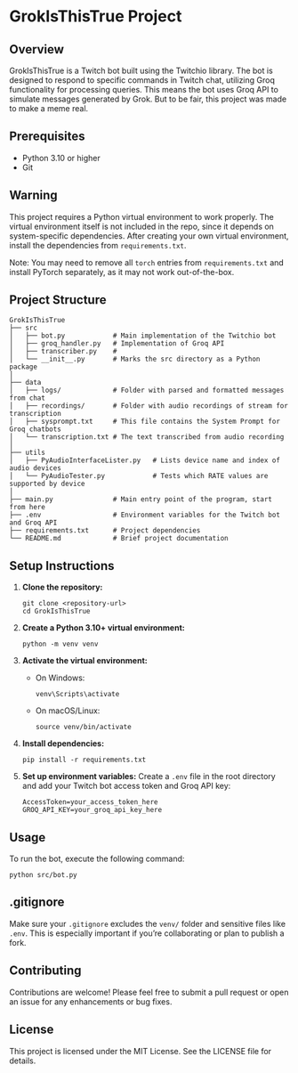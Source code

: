 # GrokIsThisTrue Project

## Overview
GrokIsThisTrue is a Twitch bot built using the Twitchio library. The bot is designed to respond to specific commands in Twitch chat, utilizing Groq functionality for processing queries. This means the bot uses Groq API to simulate messages generated by Grok.
But to be fair, this project was made to make a meme real.

## Prerequisites
- Python 3.10 or higher
- Git

## Warning
This project requires a Python virtual environment to work properly. The virtual environment itself is not included in the repo, since it depends on system-specific dependencies.
After creating your own virtual environment, install the dependencies from `requirements.txt`.

Note: You may need to remove all `torch` entries from `requirements.txt` and install PyTorch separately, as it may not work out-of-the-box.

## Project Structure
```
GrokIsThisTrue
├── src
│   ├── bot.py            # Main implementation of the Twitchio bot
│   ├── groq_handler.py   # Implementation of Groq API
│   ├── transcriber.py    # 
│   └── __init__.py       # Marks the src directory as a Python package
│
├── data
│   ├── logs/             # Folder with parsed and formatted messages from chat
│   ├── recordings/       # Folder with audio recordings of stream for transcription
│   ├── sysprompt.txt     # This file contains the System Prompt for Groq chatbots
│   └── transcription.txt # The text transcribed from audio recording
│
├── utils
│   ├── PyAudioInterfaceLister.py   # Lists device name and index of audio devices
│   └── PyAudioTester.py            # Tests which RATE values are supported by device
│
├── main.py               # Main entry point of the program, start from here
├── .env                  # Environment variables for the Twitch bot and Groq API
├── requirements.txt      # Project dependencies
└── README.md             # Brief project documentation
```

## Setup Instructions
1. **Clone the repository:**
   ```
   git clone <repository-url>
   cd GrokIsThisTrue
   ```

2. **Create a Python 3.10+ virtual environment:**
   ```
   python -m venv venv
   ```

3. **Activate the virtual environment:**
   - On Windows:
     ```
     venv\Scripts\activate
     ```
   - On macOS/Linux:
     ```
     source venv/bin/activate
     ```

4. **Install dependencies:**
   ```
   pip install -r requirements.txt
   ```

5. **Set up environment variables:**
   Create a `.env` file in the root directory and add your Twitch bot access token and Groq API key:
   ```
   AccessToken=your_access_token_here
   GROQ_API_KEY=your_groq_api_key_here
   ```

## Usage
To run the bot, execute the following command:
```
python src/bot.py
```
## .gitignore
Make sure your `.gitignore` excludes the `venv/` folder and sensitive files like `.env`. This is especially important if you’re collaborating or plan to publish a fork.

## Contributing
Contributions are welcome! Please feel free to submit a pull request or open an issue for any enhancements or bug fixes.

## License
This project is licensed under the MIT License. See the LICENSE file for details.